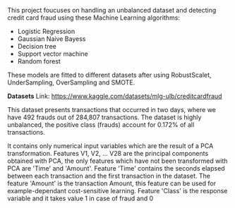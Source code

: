 This project foucuses on handling an unbalanced dataset and detecting credit card fraud using these Machine Learning algorithms:
- Logistic Regression
- Gaussian Naive Bayess
- Decision tree
- Support vector machine
- Random forest

These models are fitted to different datasets after using RobustScalet, UnderSampling, OverSampling and SMOTE.

**Datasets**
Link: https://www.kaggle.com/datasets/mlg-ulb/creditcardfraud

This dataset presents transactions that occurred in two days, where we have 492 frauds out of 284,807 transactions. The dataset is highly unbalanced, the positive class (frauds) account for 0.172% of all transactions.

It contains only numerical input variables which are the result of a PCA transformation. Features V1, V2, … V28 are the principal components obtained with PCA, the only features which have not been transformed with PCA are 'Time' and 'Amount'. Feature 'Time' contains the seconds elapsed between each transaction and the first transaction in the dataset. The feature 'Amount' is the transaction Amount, this feature can be used for example-dependant cost-sensitive learning. Feature 'Class' is the response variable and it takes value 1 in case of fraud and 0 
